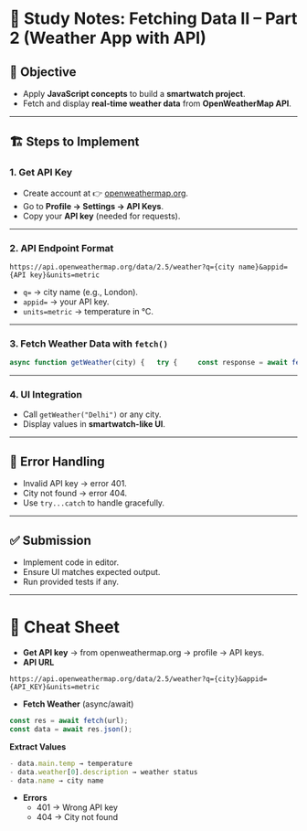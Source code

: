 # 📘 Study Notes: Fetching Data II – Part 2 (Weather App with API)

## 🎯 Objective

- Apply **JavaScript concepts** to build a **smartwatch project**.
- Fetch and display **real-time weather data** from **OpenWeatherMap API**.

---

## 🏗️ Steps to Implement

### 1. Get API Key

- Create account at 👉 [openweathermap.org](https://openweathermap.org/).
- Go to **Profile → Settings → API Keys**.
- Copy your **API key** (needed for requests).

---

### 2. API Endpoint Format

```http
https://api.openweathermap.org/data/2.5/weather?q={city name}&appid={API key}&units=metric
```

- `q=` → city name (e.g., London).
- `appid=` → your API key.
- `units=metric` → temperature in °C.

---

### 3. Fetch Weather Data with `fetch()`

```js
async function getWeather(city) {   try {     const response = await fetch(       `https://api.openweathermap.org/data/2.5/weather?q=${city}&appid=YOUR_API_KEY&units=metric`     );      if (!response.ok) throw new Error("API Error: " + response.status);      const data = await response.json();      // Extract values     const temp = data.main.temp;     const desc = data.weather[0].description;     const cityName = data.name;      // Update UI     document.getElementById("city").textContent = cityName;     document.getElementById("temp").textContent = `${temp} °C`;     document.getElementById("desc").textContent = desc;    } catch (error) {     console.error("Error fetching weather:", error);   } }

```
---

### 4. UI Integration

- Call `getWeather("Delhi")` or any city.
- Display values in **smartwatch-like UI**.

---

## 🚨 Error Handling

- Invalid API key → error 401.
- City not found → error 404.
- Use `try...catch` to handle gracefully.

---

## ✅ Submission

- Implement code in editor.
- Ensure UI matches expected output.
- Run provided tests if any.

---

# 📌 Cheat Sheet

- **Get API key** → from openweathermap.org → profile → API keys.
- **API URL**
```http
https://api.openweathermap.org/data/2.5/weather?q={city}&appid={API_KEY}&units=metric
```
- **Fetch Weather** (async/await)
```js
const res = await fetch(url); 
const data = await res.json();
```
**Extract Values**
```js
- data.main.temp → temperature
- data.weather[0].description → weather status
- data.name → city name
```
- **Errors**
    - 401 → Wrong API key
    - 404 → City not found